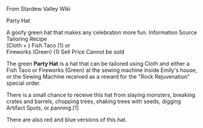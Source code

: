 From Stardew Valley Wiki

Party Hat

A goofy green hat that makes any celebration more fun. Information Source Tailoring Recipe  
(Cloth + ) Fish Taco (1) or  
Fireworks (Green) (1) Sell Price Cannot be sold

The green **Party Hat** is a hat that can be tailored using Cloth and either a Fish Taco or Fireworks (Green) at the sewing machine inside Emily's house, or the Sewing Machine received as a reward for the "Rock Rejuvenation" special order.

There is a small chance to receive this hat from slaying monsters, breaking crates and barrels, chopping trees, shaking trees with seeds, digging Artifact Spots, or panning.\[1]

There are also red and blue versions of this hat.